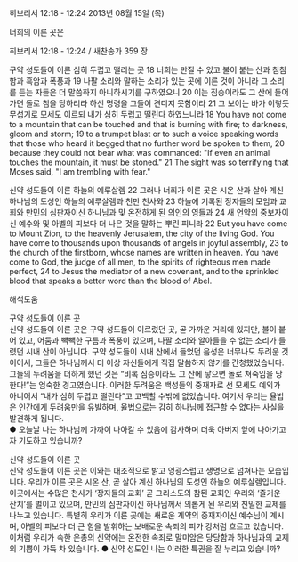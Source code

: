 히브리서 12:18 - 12:24 
2013년 08월 15일 (목)

너희의 이른 곳은



히브리서 12:18 - 12:24 / 새찬송가 359 장


구약 성도들이 이른 심히 두렵고 떨리는 곳 
18 너희는 만질 수 있고 불이 붙는 산과 침침함과 흑암과 폭풍과 19 나팔 소리와 말하는 소리가 있는 곳에 이른 것이 아니라 그 소리를 듣는 자들은 더 말씀하지 아니하시기를 구하였으니 20 이는 짐승이라도 그 산에 들어가면 돌로 침을 당하리라 하신 명령을 그들이 견디지 못함이라 21 그 보이는 바가 이렇듯 무섭기로 모세도 이르되 내가 심히 두렵고 떨린다 하였느니라
18 You have not come to a mountain that can be touched and that is burning with fire; to darkness, gloom and storm; 19 to a trumpet blast or to such a voice speaking words that those who heard it begged that no further word be spoken to them, 20 because they could not bear what was commanded: "If even an animal touches the mountain, it must be stoned." 21 The sight was so terrifying that Moses said, "I am trembling with fear."   

신약 성도들이 이른 하늘의 예루살렘
22 그러나 너희가 이른 곳은 시온 산과 살아 계신 하나님의 도성인 하늘의 예루살렘과 천만 천사와 23 하늘에 기록된 장자들의 모임과 교회와 만민의 심판자이신 하나님과 및 온전하게 된 의인의 영들과 24 새 언약의 중보자이신 예수와 및 아벨의 피보다 더 나은 것을 말하는 뿌린 피니라
22 But you have come to Mount Zion, to the heavenly Jerusalem, the city of the living God. You have come to thousands upon thousands of angels in joyful assembly, 23 to the church of the firstborn, whose names are written in heaven. You have come to God, the judge of all men, to the spirits of righteous men made perfect, 24 to Jesus the mediator of a new covenant, and to the sprinkled blood that speaks a better word than the blood of Abel.

해석도움





구약 성도들이 이른 곳  
신약 성도들이 이른 곳은 구약 성도들이 이르렀던 곳, 곧 가까운 거리에 있지만, 불이 붙어 있고, 어둠과 빽빽한 구름과 폭풍이 있으며, 나팔 소리와 알아들을 수 없는 소리가 들렸던 시내 산이 아닙니다. 구약 성도들이 시내 산에서 들었던 음성은 너무나도 두려운 것이어서, 그들은 하나님께서 더 이상 자신들에게 직접 말씀하지 않기를 간청했었습니다. 그들의 두려움을 더하게 했던 것은 “비록 짐승이라도 그 산에 닿으면 돌로 쳐죽임을 당한다!”는 엄숙한 경고였습니다. 이러한 두려움은 백성들의 중재자로 선 모세도 예외가 아니어서 “내가 심히 두렵고 떨린다”고 고백할 수밖에 없었습니다. 여기서 우리는 율법은 인간에게 두려움만을 유발하며, 율법으로는 감히 하나님께 접근할 수 없다는 사실을 발견하게 됩니다.   
● 오늘날 나는 하나님께 가까이 나아갈 수 있음에 감사하며 더욱 아버지 앞에 나아가고자 기도하고 있습니까? 

신약 성도들이 이른 곳  
신약 성도들이 이른 곳은 이와는 대조적으로 밝고 영광스럽고 생명으로 넘쳐나는 모습입니다. 우리가 이른 곳은 시온 산, 곧 살아 계신 하나님의 도성인 하늘의 예루살렘입니다. 이곳에서는 수많은 천사가 ‘장자들의 교회’ 곧 그리스도의 참된 교회인 우리와 ‘즐거운 잔치’를 벌이고 있으며, 만민의 심판자이신 하나님께서 의롭게 된 우리와 친밀한 교제를 나누고 있습니다. 특별히 우리가 이른 곳에는 새로운 계약의 중재자이신 예수님이 계시며, 아벨의 피보다 더 큰 힘을 발휘하는 보배로운 속죄의 피가 강처럼 흐르고 있습니다. 이처럼 우리가 속한 은총의 신약에는 온전한 속죄로 말미암은 당당함과 하나님과의 교제의 기쁨이 가득 차 있습니다. 
● 신약 성도인 나는 이러한 특권을 잘 누리고 있습니까?